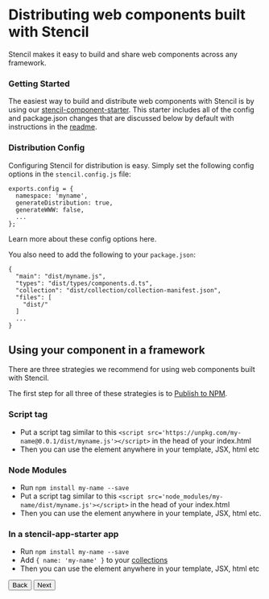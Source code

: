 # Distributing web components built with Stencil

Stencil makes it easy to build and share web components across any framework.


### Getting Started

The easiest way to build and distribute web components with Stencil is by using our [stencil-component-starter](https://github.com/ionic-team/stencil-component-starter). This starter includes all of the config and package.json changes that are discussed below by default with instructions in the [readme](https://github.com/ionic-team/stencil-component-starter/blob/master/readme.md).


### Distribution Config

Configuring Stencil for distribution is easy. Simply set the following config options in the `stencil.config.js` file:

```
exports.config = {
  namespace: 'myname',
  generateDistribution: true,
  generateWWW: false,
  ...
};
```

<stencil-route-link url="/docs/stencil-config" router="#router" custom="true">
  Learn more about these config options here.
</stencil-route-link>


You also need to add the following to your `package.json`: 

```
{
  "main": "dist/myname.js",
  "types": "dist/types/components.d.ts",
  "collection": "dist/collection/collection-manifest.json",
  "files": [
    "dist/"
  ]
  ...
}
```

## Using your component in a framework

There are three strategies we recommend for using web components built with Stencil.

The first step for all three of these strategies is to 
[Publish to NPM](https://docs.npmjs.com/getting-started/publishing-npm-packages).

### Script tag

- Put a script tag similar to this `<script src='https://unpkg.com/my-name@0.0.1/dist/myname.js'></script>` in the head of your index.html
- Then you can use the element anywhere in your template, JSX, html etc

### Node Modules
- Run `npm install my-name --save`
- Put a script tag similar to this `<script src='node_modules/my-name/dist/myname.js'></script>` in the head of your index.html
- Then you can use the element anywhere in your template, JSX, html etc.

### In a stencil-app-starter app
- Run `npm install my-name --save`
- Add `{ name: 'my-name' }` to your [collections](https://github.com/ionic-team/stencil-app-starter/blob/master/stencil.config.js#L5)
- Then you can use the element anywhere in your template, JSX, html etc


<stencil-route-link url="/docs/shadow-dom" router="#router" custom="true">
  <button class="pull-left btn btn--secondary">
    Back
  </button>
</stencil-route-link>

<stencil-route-link url="/docs/framework-integration" custom="true">
  <button class="pull-right btn btn--primary">
    Next
  </button>
</stencil-route-link>
